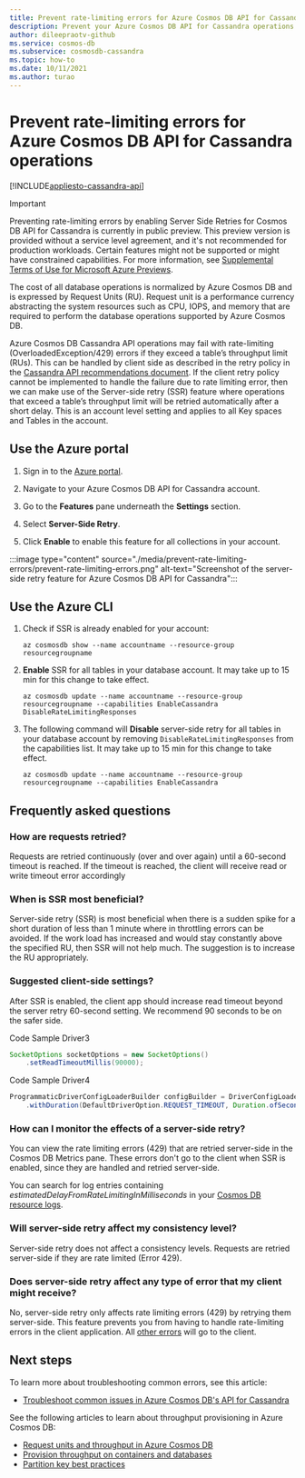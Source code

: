 ```yaml
---
title: Prevent rate-limiting errors for Azure Cosmos DB API for Cassandra.
description: Prevent your Azure Cosmos DB API for Cassandra operations from hitting rate limiting errors with the SSR (server-side retry) feature
author: dileepraotv-github
ms.service: cosmos-db
ms.subservice: cosmosdb-cassandra
ms.topic: how-to
ms.date: 10/11/2021
ms.author: turao
---
```


# Prevent rate-limiting errors for Azure Cosmos DB API for Cassandra operations
[!INCLUDE[appliesto-cassandra-api](../includes/appliesto-cassandra-api.md)]

> [!IMPORTANT]
> Preventing rate-limiting errors by enabling Server Side Retries for Cosmos DB API for Cassandra is currently in public preview.
> This preview version is provided without a service level agreement, and it's not recommended for production workloads. Certain features might not be supported or might have constrained capabilities.
> For more information, see [Supplemental Terms of Use for Microsoft Azure Previews](https://azure.microsoft.com/support/legal/preview-supplemental-terms/).

The cost of all database operations is normalized by Azure Cosmos DB and is expressed by Request Units (RU). Request unit is a performance currency abstracting the system resources such as CPU, IOPS, and memory that are required to perform the database operations supported by Azure Cosmos DB.

Azure Cosmos DB Cassandra API operations may fail with rate-limiting (OverloadedException/429) errors if they exceed a table’s throughput limit (RUs). This can be handled by client side as described in the retry policy in the [Cassandra API recommendations document](https://devblogs.microsoft.com/cosmosdb/cassandra-api-java/#retry-policy). If the client retry policy cannot be implemented to handle the failure due to rate limiting error, then we can make use of the Server-side retry (SSR) feature where operations that exceed a table’s throughput limit will be retried automatically after a short delay. This is an account level setting and applies to all Key spaces and Tables in the account.

## Use the Azure portal

1. Sign in to the [Azure portal](https://portal.azure.com/).

2. Navigate to your Azure Cosmos DB API for Cassandra account.

3. Go to the **Features** pane underneath the **Settings** section.

4. Select **Server-Side Retry**.

5. Click **Enable** to enable this feature for all collections in your account.

:::image type="content" source="./media/prevent-rate-limiting-errors/prevent-rate-limiting-errors.png" alt-text="Screenshot of the server-side retry feature for Azure Cosmos DB API for Cassandra":::

## Use the Azure CLI

1. Check if SSR is already enabled for your account:

   ```azurecli-interactive
   az cosmosdb show --name accountname --resource-group resourcegroupname
   ```

2. **Enable** SSR for all tables in your database account. It may take up to 15 min for this change to take effect.

   ```azurecli-interactive
   az cosmosdb update --name accountname --resource-group resourcegroupname --capabilities EnableCassandra DisableRateLimitingResponses
   ```

3. The following command will **Disable** server-side retry for all tables in your database account by removing `DisableRateLimitingResponses` from the capabilities list. It may take up to 15 min for this change to take effect.

   ```azurecli-interactive
   az cosmosdb update --name accountname --resource-group resourcegroupname --capabilities EnableCassandra
   ```

## Frequently asked questions

### How are requests retried?

Requests are retried continuously (over and over again) until a 60-second timeout is reached. If the timeout is reached, the client will receive read or write timeout error accordingly

### When is SSR most beneficial?

Server-side retry (SSR) is most beneficial when there is a sudden spike for a short duration of less than 1 minute where in throttling errors can be avoided. If the work load has increased and would stay constantly above the specified RU, then SSR will not help much. The suggestion is to increase the RU appropriately.

### Suggested client-side settings?

After SSR is enabled, the client app should increase read timeout beyond the server retry 60-second setting. We recommend 90 seconds to be on the safer side.

Code Sample Driver3
```java
SocketOptions socketOptions = new SocketOptions()
	.setReadTimeoutMillis(90000); 
```
Code Sample Driver4  
```java
ProgrammaticDriverConfigLoaderBuilder configBuilder = DriverConfigLoader.programmaticBuilder()
	.withDuration(DefaultDriverOption.REQUEST_TIMEOUT, Duration.ofSeconds(90)); 
```

### How can I monitor the effects of a server-side retry?

You can view the rate limiting errors (429) that are retried server-side in the Cosmos DB Metrics pane. These errors don't go to the client when SSR is enabled, since they are handled and retried server-side.

You can search for log entries containing *estimatedDelayFromRateLimitingInMilliseconds* in your [Cosmos DB resource logs](../cosmosdb-monitor-resource-logs.md).

### Will server-side retry affect my consistency level?

Server-side retry does not affect a consistency levels. Requests are retried server-side if they are rate limited (Error 429).

### Does server-side retry affect any type of error that my client might receive?

No, server-side retry only affects rate limiting errors (429) by retrying them server-side. This feature prevents you from having to handle rate-limiting errors in the client application. All [other errors](troubleshoot-common-issues.md) will go to the client.

## Next steps

To learn more about troubleshooting common errors, see this article:

* [Troubleshoot common issues in Azure Cosmos DB's API for Cassandra](troubleshoot-common-issues.md)


See the following articles to learn about throughput provisioning in Azure Cosmos DB:

* [Request units and throughput in Azure Cosmos DB](../request-units.md)
* [Provision throughput on containers and databases](../how-to-provision-throughput-cassandra.md) 
* [Partition key best practices](../cassandra-partitioning.md)

